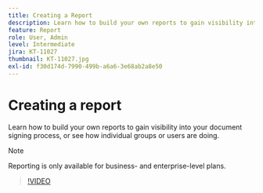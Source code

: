 ```yaml
---
title: Creating a Report
description: Learn how to build your own reports to gain visibility into the document signing process
feature: Report
role: User, Admin
level: Intermediate
jira: KT-11027
thumbnail: KT-11027.jpg
exl-id: f30d174d-7990-499b-a6a6-3e68ab2a8e50
---
```

# Creating a report

Learn how to build your own reports to gain visibility into your document signing process, or see how individual groups or users are doing.

>[!NOTE]
>
>Reporting is only available for business- and enterprise-level plans.

>[!VIDEO](https://video.tv.adobe.com/v/346754?quality=12&learn=on&hidetitle=true)
